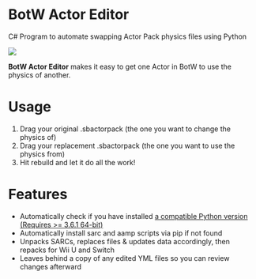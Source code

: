 # BotW Actor Editor
C# Program to automate swapping Actor Pack physics files using Python

![](https://i.imgur.com/NhhaDB7.png)

**BotW Actor Editor** makes it easy to get one Actor in BotW to use the physics of another.
# Usage
1. Drag your original .sbactorpack (the one you want to change the physics of)
2. Drag your replacement .sbactorpack (the one you want to use the physics from)
3. Hit rebuild and let it do all the work!
# Features
- Automatically check if you have installed [a compatible Python version (Requires >= 3.6.1 64-bit)](https://www.python.org/ftp/python/3.7.8/python-3.7.8-amd64.exe)
- Automatically install sarc and aamp scripts via pip if not found
- Unpacks SARCs, replaces files & updates data accordingly, then repacks for Wii U and Switch
- Leaves behind a copy of any edited YML files so you can review changes afterward
